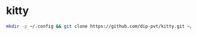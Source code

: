 # kitty
``` bash
mkdir -p ~/.config && git clone https://github.com/dip-pvt/kitty.git ~/.config/kitty
```
